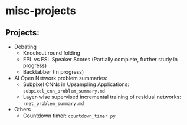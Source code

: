 # misc-projects

## Projects:
* Debating
  * Knockout round folding
  * EPL vs ESL Speaker Scores (Partially complete, further study in progress)
  * Backtabber (In progress)
* AI Open Network problem summaries:
  * Subpixel CNNs in Upsampling Applications: `subpixel_cnn_problem_summary.md`
  * Layer-wise supervised incremental training of residual networks: `rnet_problem_summary.md`
* Others
  * Countdown timer: `countdown_timer.py`
